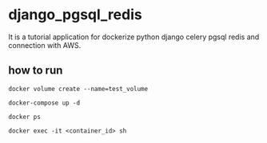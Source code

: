# django_pgsql_redis

It is a tutorial application for dockerize python django celery pgsql redis and connection with AWS.

## how to run

`docker volume create --name=test_volume`

`docker-compose up -d`

`docker ps`

`docker exec -it <container_id> sh` 




